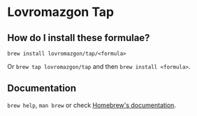 # Lovromazgon Tap

## How do I install these formulae?

`brew install lovromazgon/tap/<formula>`

Or `brew tap lovromazgon/tap` and then `brew install <formula>`.

## Documentation

`brew help`, `man brew` or check [Homebrew's documentation](https://docs.brew.sh).
